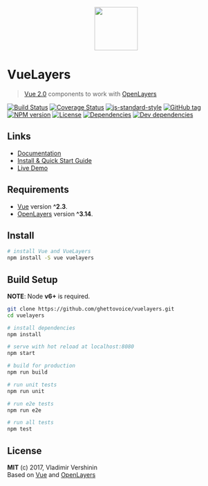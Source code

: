 <p align="center">
  <a href="https://ghettovoice.github.io/vuelayers" target="_blank" title="VueLayers Homepage">
    <img width="100" src="https://ghettovoice.github.io/vuelayers/static/img/logo.svg">
  </a>
</p>

# VueLayers

> [Vue 2.0](https://vuejs.org/) components to work with [OpenLayers](https://openlayers.org)

[![Build Status](https://travis-ci.org/ghettovoice/vuelayers.svg?branch=master)](https://travis-ci.org/ghettovoice/vuelayers)
[![Coverage Status](https://coveralls.io/repos/github/ghettovoice/vuelayers/badge.svg?branch=master)](https://coveralls.io/github/ghettovoice/vuelayers?branch=master)
[![js-standard-style](https://img.shields.io/badge/code%20style-standard-brightgreen.svg)](http://standardjs.com)
[![GitHub tag](https://img.shields.io/github/tag/ghettovoice/vuelayers.svg)](https://github.com/ghettovoice/vuelayers/releases)
[![NPM version](https://img.shields.io/npm/v/vuelayers.svg)](https://www.npmjs.com/package/vuelayers)
[![License](https://img.shields.io/github/license/ghettovoice/vuelayers.svg)](https://github.com/ghettovoice/vuelayers/blob/master/LICENSE)
[![Dependencies](https://img.shields.io/david/ghettovoice/vuelayers.svg)](https://david-dm.org/ghettovoice/vuelayers)
[![Dev dependencies](https://img.shields.io/david/dev/ghettovoice/vuelayers.svg)](https://david-dm.org/ghettovoice/vuelayers?type=dev)

## Links

- [Documentation](https://ghettovoice.github.io/vuelayers/)
- [Install & Quick Start Guide](https://ghettovoice.github.io/vuelayers/#/start)
- [Live Demo](https://ghettovoice.github.io/vuelayers/#/demo)

## Requirements

- [Vue](https://vuejs.org/) version **^2.3**.
- [OpenLayers](https://openlayers.org/) version **^3.14**.

## Install

```bash
# install Vue and VueLayers
npm install -S vue vuelayers
```

## Build Setup

**NOTE**: Node **v6+** is required.

``` bash
git clone https://github.com/ghettovoice/vuelayers.git
cd vuelayers

# install dependencies
npm install

# serve with hot reload at localhost:8080
npm start

# build for production
npm run build

# run unit tests
npm run unit

# run e2e tests
npm run e2e

# run all tests
npm test
```

## License

**MIT** (c) 2017, Vladimir Vershinin  
Based on [Vue](https://vuejs.org/) and [OpenLayers](https://openlayers.org/)
